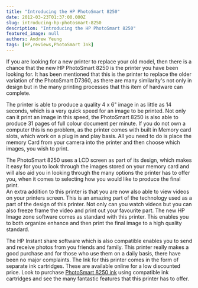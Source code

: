 ```yaml
---
title: "Introducing the HP PhotoSmart 8250"
date: 2012-03-23T01:37:00.000Z
slug: introducing-hp-photosmart-8250
description: "Introducing the HP PhotoSmart 8250"
featured_image: null
authors: Andrew Yeung
tags: [HP,reviews,PhotoSmart Ink]
---
```


If you are looking for a new printer to replace your old model, then there is a chance that the new HP PhotoSmart 8250 is the printer you have been looking for. It has been mentioned that this is the printer to replace the older variation of the PhotoSmart D7360, as there are many similarity's not only in design but in the many printing processes that this item of hardware can complete.

The printer is able to produce a quality 4 x 6" image in as little as 14 seconds, which is a very quick speed for an image to be printed. Not only can it print an image in this speed, the PhotoSmart 8250 is also able to produce 31 pages of full colour document per minute. If you do not own a computer this is no problem, as the printer comes with built in Memory card slots, which work on a plug in and play basis. All you need to do is place the memory Card from your camera into the printer and then choose which images, you wish to print.

The PhotoSmart 8250 uses a LCD screen as part of its design, which makes it easy for you to look through the images stored on your memory card and will also aid you in looking through the many options the printer has to offer you, when it comes to selecting how you would like to produce the final print.  
An extra addition to this printer is that you are now also able to view videos on your printers screen. This is an amazing part of the technology used as a part of the design of this printer. Not only can you watch videos but you can also freeze frame the video and print out your favourite part. The new HP Image zone software comes as standard with this printer. This enables you to both organize enhance and then print the final image to a high quality standard.

The HP Instant share software which is also compatible enables you to send and receive photos from you friends and family. This printer really makes a good purchase and for those who use them on a daily basis, there have been no major complaints. The Ink for this printer comes in the form of separate ink cartridges. These are available online for a low discounted price. Look to purchase [PhotoSmart 8250 ink](https://www.comboink.com/hp-photosmart-8250-printer-ink-cartridges) using compatible ink cartridges and see the many fantastic features that this printer has to offer.
